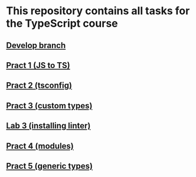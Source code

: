 # This repository contains all tasks for the TypeScript course

## [Develop branch](https://github.com/Divam-dev/TS-All-Tasks/tree/develop)

## [Pract 1 (JS to TS)](https://github.com/Divam-dev/TS-All-Tasks/tree/feature/pr-1)

## [Pract 2 (tsconfig)](https://github.com/Divam-dev/TS-All-Tasks/tree/feature/pr-2)

## [Pract 3 (custom types)](https://github.com/Divam-dev/TS-All-Tasks/tree/feature/pr-3)

## [Lab 3 (installing linter)](https://github.com/Divam-dev/TS-All-Tasks/tree/feature/lb-3)

## [Pract 4 (modules)](https://github.com/Divam-dev/TS-All-Tasks/tree/feature/pr-4)

## [Pract 5 (generic types)](https://github.com/Divam-dev/TS-All-Tasks/tree/feature/pr-5)

